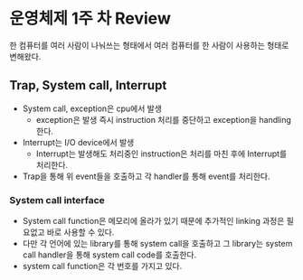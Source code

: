 # 운영체제 1주 차 Review

한 컴퓨터를 여러 사람이 나눠쓰는 형태에서 여러 컴퓨터를 한 사람이 사용하는 형태로 변해왔다.

## Trap, System call, Interrupt

- System call, exception은 cpu에서 발생
  - exception은 발생 즉시 instruction 처리를 중단하고 exception을 handling한다.
- Interrupt는 I/O device에서 발생
  - Interrupt는 발생해도 처리중인 instruction은 처리를 마친 후에 Interrupt를 처리한다.
- Trap을 통해 위 event들을 호출하고 각 handler를 통해 event를 처리한다.

### System call interface

- System call function은 메모리에 올라가 있기 때문에 추가적인 linking 과정은 필요없고 바로 사용할 수 있다.
- 다만 각 언어에 있는 library를 통해 system call을 호출하고 그 library는 system call handler을 통해 system call code를 호출한다.
- system call function은 각 번호를 가지고 있다.
